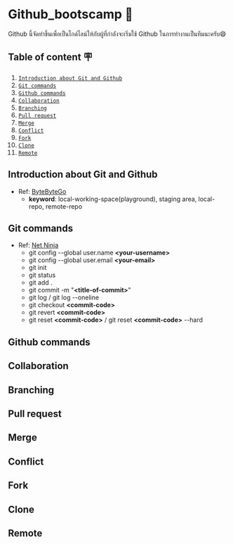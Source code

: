 # Github_bootscamp 💪
Github นี้จัดทำขึ้นเพื่อเป็นไกด์ไลน์ให้กับผู้ที่กำลังจะเริ่มใช้ Github ในการทำงานเป็นทีมนะครับ😄
## Table of content 🪧
1. [`Introduction about Git and Github`](#introduction-about-git-and-github)
2. [`Git commands`](#git-commands)
3. [`Github commands`](#github-commands)
4. [`Collaboration`](#collaboration)
5. [`Branching`](#branching)
6. [`Pull request`](#pull-request)
7. [`Merge`](#merge)
8. [`Conflict`](#conflict)
9. [`Fork`](#fork)
10. [`Clone`](#clone)
11. [`Remote`](#remote)

## Introduction about Git and Github
- Ref: [ByteByteGo](https://www.youtube.com/watch?v=e9lnsKot_SQ)
    - **keyword**: local-working-space(playground), staging area, local-repo, remote-repo
## Git commands
- Ref: [Net Ninja](https://www.youtube.com/watch?v=QV0kVNvkMxc&list=PL4cUxeGkcC9goXbgTDQ0n_4TBzOO0ocPR&index=8)
    - git config --global user.name **<your-username\>**
    - git config --global user.email **<your-email\>**
    - git init
    - git status
    - git add .
    - git commit -m "**<title-of-commit\>**"
    - git log / git log --oneline
    - git checkout **<commit-code\>**
    - git revert **<commit-code\>**
    - git reset **<commit-code\>** / git reset **<commit-code\>** --hard

## Github commands
## Collaboration
## Branching
## Pull request
## Merge
## Conflict
## Fork
## Clone
## Remote